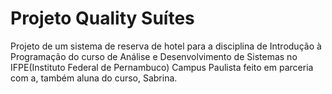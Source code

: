 # Projeto Quality Suítes
 Projeto de um sistema de reserva de hotel para a disciplina de Introdução à Programação do curso de Análise e Desenvolvimento de Sistemas no IFPE(Instituto Federal de Pernambuco) Campus Paulista feito em parceria com a, também aluna do curso, Sabrina.
